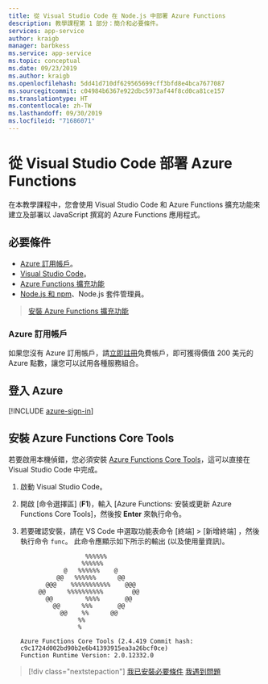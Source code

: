```yaml
---
title: 從 Visual Studio Code 在 Node.js 中部署 Azure Functions
description: 教學課程第 1 部分：簡介和必要條件。
services: app-service
author: kraigb
manager: barbkess
ms.service: app-service
ms.topic: conceptual
ms.date: 09/23/2019
ms.author: kraigb
ms.openlocfilehash: 5dd41d710df629565699cff3bfd8e4bca7677087
ms.sourcegitcommit: c04984b6367e922dbc5973af44f8cd0ca81ce157
ms.translationtype: HT
ms.contentlocale: zh-TW
ms.lasthandoff: 09/30/2019
ms.locfileid: "71686071"
---
```

# <a name="deploy-azure-functions-from-visual-studio-code"></a>從 Visual Studio Code 部署 Azure Functions

在本教學課程中，您會使用 Visual Studio Code 和 Azure Functions 擴充功能來建立及部署以 JavaScript 撰寫的 Azure Functions 應用程式。 

## <a name="prerequisites"></a>必要條件

- [Azure 訂用帳戶](#azure-subscription)。
- [Visual Studio Code](https://code.visualstudio.com/)。
- [Azure Functions 擴充功能](vscode:extension/ms-azuretools.vscode-azurefunctions)
- [Node.js 和 npm](https://nodejs.org/en/download)、Node.js 套件管理員。

> <a class="tutorial-install-extension-btn" href="vscode:extension/ms-azuretools.vscode-azurefunctions">安裝 Azure Functions 擴充功能</a>

### <a name="azure-subscription"></a>Azure 訂用帳戶

如果您沒有 Azure 訂用帳戶，請[立即註冊](https://azure.microsoft.com/en-us/free/?utm_source=campaign&utm_campaign=vscode-tutorial-functions-extension&mktingSource=vscode-tutorial-functions-extension)免費帳戶，即可獲得價值 200 美元的 Azure 點數，讓您可以試用各種服務組合。

## <a name="sign-in-to-azure"></a>登入 Azure

[!INCLUDE [azure-sign-in](includes/azure-sign-in.md)]

## <a name="install-the-azure-functions-core-tools"></a>安裝 Azure Functions Core Tools

若要啟用本機偵錯，您必須安裝 [Azure Functions Core Tools](https://github.com/Azure/azure-functions-core-tools)，這可以直接在 Visual Studio Code 中完成。

1. 啟動 Visual Studio Code。

1. 開啟 [命令選擇區]  (**F1**)，輸入 [Azure Functions:  安裝或更新 Azure Functions Core Tools]，然後按 **Enter** 來執行命令。

1. 若要確認安裝，請在 VS Code 中選取功能表命令 [終端]   > [新增終端]  ，然後執行命令 `func`。 此命令應顯示如下所示的輸出 (以及使用量資訊)。

    ```output
                      %%%%%%
                     %%%%%%
                @   %%%%%%    @
              @@   %%%%%%      @@
           @@@    %%%%%%%%%%%    @@@
         @@      %%%%%%%%%%        @@
           @@         %%%%       @@
             @@      %%%       @@
               @@    %%      @@
                    %%
                    %

    Azure Functions Core Tools (2.4.419 Commit hash: c9c1724d002bd90b2e6b41393915ea3a26bcf0ce)
    Function Runtime Version: 2.0.12332.0
    ```

> [!div class="nextstepaction"]
> [我已安裝必要條件](tutorial-vscode-serverless-node-02.md) [我遇到問題](https://www.research.net/r/PWZWZ52?tutorial=node-deployment-azurefunctions&step=getting-started)
